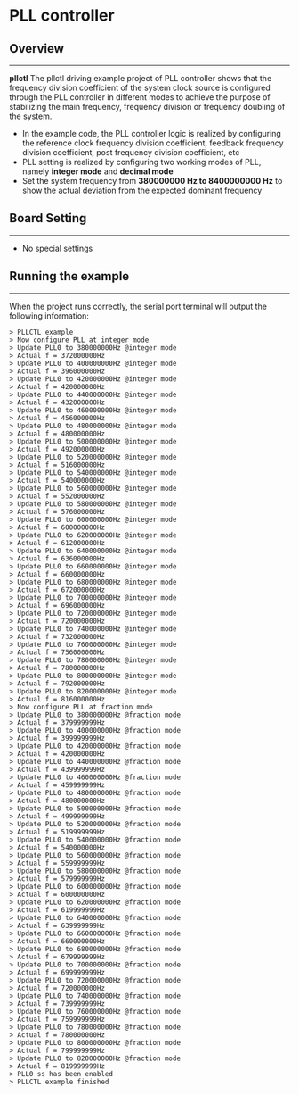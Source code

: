 # PLL controller
## Overview
***
**pllctl** The pllctl driving example project of PLL controller shows that the frequency division coefficient of the system clock source is configured through the PLL controller in different modes to achieve the purpose of stabilizing the main frequency, frequency division or frequency doubling of the system.
- In the example code, the PLL controller logic is realized by configuring the reference clock frequency division coefficient, feedback frequency division coefficient, post frequency division coefficient, etc
- PLL setting is realized by configuring two working modes of PLL, namely **integer mode** and **decimal mode**
- Set the system frequency from **380000000 Hz to 8400000000 Hz** to show the actual deviation from the expected dominant frequency

## Board Setting
***
- No special settings

## Running the example
***
When the project runs correctly, the serial port terminal will output the following information:
```
> PLLCTL example
> Now configure PLL at integer mode
> Update PLL0 to 380000000Hz @integer mode
> Actual f = 372000000Hz
> Update PLL0 to 400000000Hz @integer mode
> Actual f = 396000000Hz
> Update PLL0 to 420000000Hz @integer mode
> Actual f = 420000000Hz
> Update PLL0 to 440000000Hz @integer mode
> Actual f = 432000000Hz
> Update PLL0 to 460000000Hz @integer mode
> Actual f = 456000000Hz
> Update PLL0 to 480000000Hz @integer mode
> Actual f = 480000000Hz
> Update PLL0 to 500000000Hz @integer mode
> Actual f = 492000000Hz
> Update PLL0 to 520000000Hz @integer mode
> Actual f = 516000000Hz
> Update PLL0 to 540000000Hz @integer mode
> Actual f = 540000000Hz
> Update PLL0 to 560000000Hz @integer mode
> Actual f = 552000000Hz
> Update PLL0 to 580000000Hz @integer mode
> Actual f = 576000000Hz
> Update PLL0 to 600000000Hz @integer mode
> Actual f = 600000000Hz
> Update PLL0 to 620000000Hz @integer mode
> Actual f = 612000000Hz
> Update PLL0 to 640000000Hz @integer mode
> Actual f = 636000000Hz
> Update PLL0 to 660000000Hz @integer mode
> Actual f = 660000000Hz
> Update PLL0 to 680000000Hz @integer mode
> Actual f = 672000000Hz
> Update PLL0 to 700000000Hz @integer mode
> Actual f = 696000000Hz
> Update PLL0 to 720000000Hz @integer mode
> Actual f = 720000000Hz
> Update PLL0 to 740000000Hz @integer mode
> Actual f = 732000000Hz
> Update PLL0 to 760000000Hz @integer mode
> Actual f = 756000000Hz
> Update PLL0 to 780000000Hz @integer mode
> Actual f = 780000000Hz
> Update PLL0 to 800000000Hz @integer mode
> Actual f = 792000000Hz
> Update PLL0 to 820000000Hz @integer mode
> Actual f = 816000000Hz
> Now configure PLL at fraction mode
> Update PLL0 to 380000000Hz @fraction mode
> Actual f = 379999999Hz
> Update PLL0 to 400000000Hz @fraction mode
> Actual f = 399999999Hz
> Update PLL0 to 420000000Hz @fraction mode
> Actual f = 420000000Hz
> Update PLL0 to 440000000Hz @fraction mode
> Actual f = 439999999Hz
> Update PLL0 to 460000000Hz @fraction mode
> Actual f = 459999999Hz
> Update PLL0 to 480000000Hz @fraction mode
> Actual f = 480000000Hz
> Update PLL0 to 500000000Hz @fraction mode
> Actual f = 499999999Hz
> Update PLL0 to 520000000Hz @fraction mode
> Actual f = 519999999Hz
> Update PLL0 to 540000000Hz @fraction mode
> Actual f = 540000000Hz
> Update PLL0 to 560000000Hz @fraction mode
> Actual f = 559999999Hz
> Update PLL0 to 580000000Hz @fraction mode
> Actual f = 579999999Hz
> Update PLL0 to 600000000Hz @fraction mode
> Actual f = 600000000Hz
> Update PLL0 to 620000000Hz @fraction mode
> Actual f = 619999999Hz
> Update PLL0 to 640000000Hz @fraction mode
> Actual f = 639999999Hz
> Update PLL0 to 660000000Hz @fraction mode
> Actual f = 660000000Hz
> Update PLL0 to 680000000Hz @fraction mode
> Actual f = 679999999Hz
> Update PLL0 to 700000000Hz @fraction mode
> Actual f = 699999999Hz
> Update PLL0 to 720000000Hz @fraction mode
> Actual f = 720000000Hz
> Update PLL0 to 740000000Hz @fraction mode
> Actual f = 739999999Hz
> Update PLL0 to 760000000Hz @fraction mode
> Actual f = 759999999Hz
> Update PLL0 to 780000000Hz @fraction mode
> Actual f = 780000000Hz
> Update PLL0 to 800000000Hz @fraction mode
> Actual f = 799999999Hz
> Update PLL0 to 820000000Hz @fraction mode
> Actual f = 819999999Hz
> PLL0 ss has been enabled
> PLLCTL example finished
```


